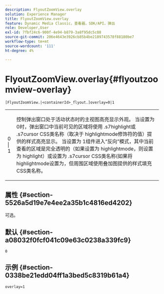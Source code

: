 ```yaml
---
description: FlyoutZoomView.overlay
solution: Experience Manager
title: FlyoutZoomView.overlay
feature: Dynamic Media Classic，查看器，SDK/API，弹出
role: Developer,User
exl-id: 7fbf24c6-900f-4e94-b879-3a8f95dc5c08
source-git-commit: 206e4643e3926cb85b4be2189743578f88180be7
workflow-type: tm+mt
source-wordcount: '111'
ht-degree: 4%

---
```


# FlyoutZoomView.overlay{#flyoutzoomview-overlay}

`[FlyoutZoomView.|<containerId>_flyout.]overlay=0|1`

<table id="table_D052090D052D4273B37872C0C7E09E4B"> 
 <tbody> 
  <tr> 
   <td colname="col1"> <p><span class="codeph"> 0 | 1</span> </p> </td> 
   <td colname="col2"> <p> 控制弹出窗口处于活动状态时的主视图高亮显示外观。 当设置为<span class="codeph"> 0</span>时，弹出窗口中当前可见的区域将使用<span class="codeph"> .s7highlight</span>或<span class="codeph"> .s7cursor</span> CSS类名称（取决于<span class="codeph"> highlightmode</span>修饰符的值）提供的样式高亮显示。 当设置为<span class="codeph"> 1</span>组件进入“反向”模式，其中当前查看的区域是完全透明的（如果设置为<span class="codeph"> highlightmode</span>，则设置为<span class="codeph"> highlight</span>）或设置为<span class="codeph"> .s7cursor</span> CSS类名称(如果将<span class="codeph"> highlightmode</span>设置为<span class="codeph">，但周围区域使用<span class="codeph">叠加图提供的样式填充CSS类名称。</span></span> </p> </td> 
  </tr> 
 </tbody> 
</table>

## 属性 {#section-5526a5d19e7e4ee2a35b1c4816ed4202}

可选。

## 默认 {#section-a08032f0fcf041c09e63c0238a339fc9}

`0`

## 示例 {#section-0338be21edd04ff1a3bed5c8319b61a4}

`overlay=1`
